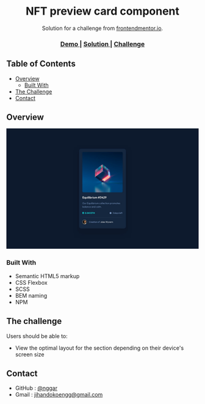 <h1 align="center">NFT preview card component</h1>

<div align="center">
   Solution for a challenge from  <a href="https://www.frontendmentor.io/" target="_blank">frontendmentor.io</a>.
</div>

<div align="center">
  <h3>
    <a href="https://nft-preview-360rrgs5n-nggar.vercel.app/">
      Demo
    </a>
    <span> | </span>
    <a href="https://www.frontendmentor.io/solutions/i-am-using-sass-fTtxux9jd">
      Solution
    </a>
    <span> | </span>
    <a href="https://www.frontendmentor.io/challenges/nft-preview-card-component-SbdUL_w0U">
      Challenge
    </a>
  </h3>
</div>

<!-- TABLE OF CONTENTS -->

## Table of Contents

-   [Overview](#overview)
    -   [Built With](#built-with)
-   [The Challenge](#the-challenge)
-   [Contact](#contact)

<!-- OVERVIEW -->

## Overview

![screenshot](design/desktop-design.jpg)

### Built With

<!-- This section should list any major frameworks that you built your project using. Here are a few examples.-->

-   Semantic HTML5 markup
-   CSS Flexbox
-   SCSS
-   BEM naming
-   NPM

## The challenge

Users should be able to:

-   View the optimal layout for the section depending on their device's screen size

## Contact

-   GitHub : [@nggar](https://github.com/nggar)
-   Gmail : jihandokoengg@gmail.com
